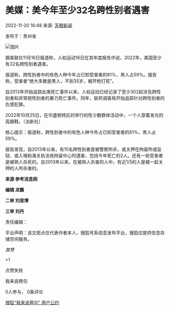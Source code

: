 # 美媒：美今年至少32名跨性别者遇害

2022-11-20 16:48 来源: [天眼新闻](http://jgz.app.todayguizhou.com/news/news-news_detail-news_id-11515116038152.html)

发布于：贵州省

![图片](//p2.itc.cn/q_70/images03/20221120/e6f038bc055643348dc1166ff743d37f.jpeg)

据美联社11月16日报道称，人权运动16日在其年度报告中说，2022年，美国至少有32名跨性别者遇害。

报道称，跨性别者中的有色人种今年占已知受害者的81%，黑人占59%。报告称，受害者“绝大多数是黑人，不到35岁，被开枪打死”。

自2013年开始追踪此类死亡事件以来，人权运动已经记录了至少302起涉及跨性别者和非常规性别者的暴力死亡事件。同年，联邦调查局开始追踪针对跨性别者的仇恨犯罪。

2022年10月25日，在华盛顿特区的举行的性少数群体活动中，一个人穿着发光的高跟鞋。（法新社）

核心提示：报道称，跨性别者中的有色人种今年占已知受害者的81%，黑人占59%。

报告发现，自2013年以来，有15名跨性别者是被警察所杀，或关押在拘留所或监狱、或入境和海关执法局拘留中心时遇害，包括今年死亡的2人。还有一些受害者是被熟人杀死的。自2013年以来，在被熟人杀害的人中，有近1/5的人是被一起关押的人所杀害的。

**来源 参考消息网**

**编辑 龙飘**

**二审 刘思博**

**三审 刘丹**

责任编辑：

平台声明：该文观点仅代表作者本人，搜狐号系信息发布平台，搜狐仅提供信息存储空间服务。

_首赞_

+1

点赞失败

我来说两句

0人参与， 0条评论

[搜狐“我来说两句” 用户公约](http://zt.pinglun.sohu.com/s2014/sljyhgy/index.shtml)